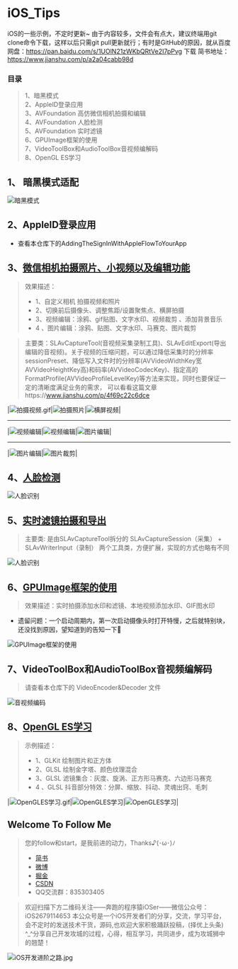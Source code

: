 # iOS_Tips
iOS的一些示例，不定时更新~ 由于内容较多，文件会有点大，建议终端用git clone命令下载，这样以后只需git pull更新就行；有时是GitHub的原因，就从百度网盘：https://pan.baidu.com/s/1UOlN21zWKbQRtVe2I7pPvg 下载
简书地址：https://www.jianshu.com/p/a2a04cabb98d 

### 目录 
> 1、暗黑模式  
> 2、AppleID登录应用  
> 3、AVFoundation 高仿微信相机拍摄和编辑   
> 4、AVFoundation 人脸检测  
> 5、AVFoundation 实时滤镜  
> 6、GPUImage框架的使用  
>7、VideoToolBox和AudioToolBox音视频编解码  
> 8、OpenGL ES学习

## 1、 暗黑模式适配

![暗黑模式](PrviewPicture/暗黑模式.gif)
  
## 2、AppleID登录应用

* 查看本仓库下的AddingTheSignInWithAppleFlowToYourApp

## 3、[微信相机拍摄照片、小视频以及编辑功能](https://www.jianshu.com/p/a2a04cabb98d)  
> 效果描述：  
> * 1、自定义相机 拍摄视频和照片
> * 2、切换前后摄像头、调整焦距/设置聚焦点、横屏拍摄
> * 3、视频编辑：涂鸦、gif贴图、文字水印、视频裁剪 、添加背景音乐 
> * 4 、图片编辑：涂鸦、贴图、文字水印、马赛克、图片裁剪

> 主要类：SLAvCaptureTool(音视频采集录制工具)、SLAvEditExport(导出编辑的音视频)。关于视频的压缩问题，可以通过降低采集时的分辨率sessionPreset、降低写入文件时的分辨率(AVVideoWidthKey宽AVVideoHeightKey高)和码率(AVVideoCodecKey)、指定高的FormatProfile(AVVideoProfileLevelKey)等方法来实现，同时也要保证一定的清晰度满足业务的需求， 可以看看这篇文章https://www.jianshu.com/p/4f69c22c6dce 

|![拍摄视频.gif](PrviewPicture/3、小视频1.gif)|![拍摄照片](PrviewPicture/3、小视频2.gif)|![横屏视频](PrviewPicture/3、小视频3.gif)|

*****

|![视频编辑](PrviewPicture/3、小视频4.gif)|![视频编辑](PrviewPicture/3、小视频5.gif)|![图片编辑](PrviewPicture/3、小视频6.gif)|

****

|![图片编辑](PrviewPicture/3、小视频7.gif)|![图片裁剪](PrviewPicture/3、小视频8.gif)|


## 4、[人脸检测](https://www.jianshu.com/p/f236dc161a90) 

![人脸识别](PrviewPicture/4、人脸识别.gif)

## 5、[实时滤镜拍摄和导出](https://www.jianshu.com/p/f236dc161a90)

>  主要类: 是由SLAvCaptureTool拆分的 SLAvCaptureSession（采集） + SLAvWriterInput（录制） 两个工具类，方便扩展，实现的方式也略有不同

![人脸识别](PrviewPicture/5、实时滤镜拍摄.gif)

## 6、[GPUImage框架的使用](https://www.jianshu.com/p/97740cd381f7)

> 效果描述：实时拍摄添加水印和滤镜、本地视频添加水印、GIF图水印

* 遗留问题：一个启动周期内，第一次启动摄像头时打开特慢，之后就特别块，还没找到原因，望知道到的告知一下🤝

![GPUImage框架的使用](PrviewPicture/6、GPUImage.gif)

## 7、VideoToolBox和AudioToolBox音视频编解码

> 请查看本仓库下的 VideoEncoder&Decoder 文件

![音视频编码](PrviewPicture/7、音视频编码.gif)

## 8、[OpenGL ES学习](https://www.jianshu.com/p/9259689cac06)

> 示例描述：
> * 1、GLKit 绘制图片和正方体
> * 2、GLSL 绘制金字塔、颜色纹理混合
> * 3、GLSL 滤镜集合：灰度、旋涡、正方形马赛克、六边形马赛克
> * 4 、GLSL 抖音部分特效：分屏、缩放、抖动、灵魂出窍、毛刺

|![OpenGLES学习.gif](PrviewPicture/8、OpenGLES学习1.gif)|![OpenGLES学习](PrviewPicture/8、OpenGLES学习2.gif)|![OpenGLES学习](PrviewPicture/8、OpenGLES学习3.gif)|

## Welcome To Follow Me

>  您的follow和start，是我前进的动力，Thanks♪(･ω･)ﾉ
> * [简书](https://www.jianshu.com/u/e15d1f644bea)
> * [微博](https://weibo.com/5732733120/profile?rightmod=1&wvr=6&mod=personinfo&is_all=1)
> * [掘金](https://juejin.im/user/5c00d97b6fb9a049fb436288)
> * [CSDN](https://blog.csdn.net/wsl2ls)
> * QQ交流群：835303405

> 欢迎扫描下方二维码关注——奔跑的程序猿iOSer——微信公众号：iOS2679114653 本公众号是一个iOS开发者们的分享，交流，学习平台，会不定时的发送技术干货，源码,也欢迎大家积极踊跃投稿，(择优上头条) ^_^分享自己开发攻城的过程，心得，相互学习，共同进步，成为攻城狮中的翘楚！

![iOS开发进阶之路.jpg](http://upload-images.jianshu.io/upload_images/1708447-c2471528cadd7c86.jpg?imageMogr2/auto-orient/strip%7CimageView2/2/w/1240)

